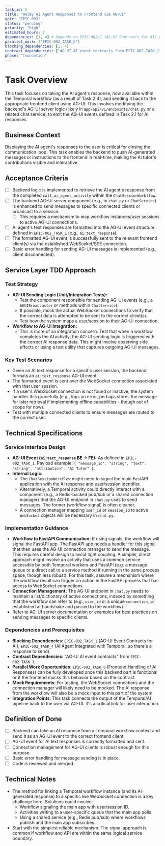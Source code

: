 ```yaml
---
task_id: 5
title: "Relay AI Agent Responses to Frontend via AG-UI"
epic: "EPIC-002"
status: "pending"
priority: "high"
estimated_hours: 7
dependencies: [1, 4] # Depends on EPIC-002/1 (AG-UI Contracts for AI) and EPIC-002/4 (AI in Temporal)
parallel_work: ["EPIC-002_TASK_6"]
blocking_dependencies: [1, 4]
contract_dependencies: ["AG-UI AI event contracts from EPIC-002_TASK_1"]
phase: "foundation"
---
```


# Task Overview
This task focuses on taking the AI agent's response, now available within the Temporal workflow (as a result of Task 2.4), and sending it back to the appropriate frontend client using AG-UI. This involves modifying the backend's AG-UI server logic (likely in `app/api/v1/endpoints/chat.py` or a related chat service) to emit the AG-UI events defined in Task 2.1 for AI responses.

## Business Context
Displaying the AI agent's responses to the user is critical for closing the communication loop. This task enables the backend to push AI-generated messages or instructions to the frontend in real-time, making the AI tutor's contributions visible and interactive.

## Acceptance Criteria
- [ ] Backend logic is implemented to retrieve the AI agent's response from the completed `call_ai_agent_activity` within the `ChatSessionWorkflow`.
- [ ] The backend AG-UI server component (e.g., in `chat.py` or `ChatService`) is enhanced to send messages to specific connected clients or broadcast to a session.
  - [ ] This requires a mechanism to map workflow instances/user sessions to active AG-UI connections.
- [ ] AI agent's text responses are formatted into the AG-UI event structure defined in `EPIC-002_TASK_1` (e.g., `ai:text_response`).
- [ ] The formatted AG-UI event is successfully sent to the relevant frontend client(s) via the established WebSocket/SSE connection.
- [ ] Basic error handling for sending AG-UI messages is implemented (e.g., client disconnected).

## Service Layer TDD Approach
### Test Strategy
- **AG-UI Sending Logic (Unit/Integration Tests):**
  - Test the component responsible for sending AG-UI events (e.g., a `AGUIBroadcaster` or methods within `ChatService`).
  - If possible, mock the actual WebSocket connections to verify that the correct data is attempted to be sent to the correct client(s).
  - Test how the system maps a user/session to their AG-UI connection.
- **Workflow to AG-UI Integration:**
  - This is more of an integration concern. Test that when a workflow completes the AI activity, the AG-UI sending logic is triggered with the correct AI response data. This might involve observing side effects or using a test utility that captures outgoing AG-UI messages.

### Key Test Scenarios
- Given an AI text response for a specific user session, the backend formats an `ai:text_response` AG-UI event.
- The formatted event is sent over the WebSocket connection associated with that user session.
- If a user's WebSocket connection is not found or inactive, the system handles this gracefully (e.g., logs an error, perhaps stores the message for later retrieval if implementing offline capabilities - though out of scope for now).
- Test with multiple connected clients to ensure messages are routed to the correct user.

## Technical Specifications
### Service Interface Design
- **AG-UI Event (`ai:text_response` BE -> FE):** As defined in `EPIC-002_TASK_1`. Payload example: `{ "message_id": "string", "text": "string", "attribution": "AI Tutor" }`.
- **Internal Logic:**
  - The `ChatSessionWorkflow` might need to signal the main FastAPI application with the AI response and user/session identifier.
  - Alternatively, a Temporal activity could directly interact with a component (e.g., a Redis-backed pub/sub or a shared connection manager) that the AG-UI endpoint in `chat.py` uses to send messages. The former (workflow signal) is often cleaner.
  - A connection manager mapping `user_id` or `session_id` to active `WebSocket` objects will be necessary in `chat.py`.

### Implementation Guidance
- **Workflow to FastAPI Communication:** If using signals, the workflow will signal the FastAPI app. The FastAPI app needs a handler for this signal that then uses the AG-UI connection manager to send the message. This requires careful design to avoid tight coupling. A simpler, direct approach might involve an activity that uses a common service accessible by both Temporal workers and FastAPI (e.g. a message queue or a direct call to a service method if running in the same process space, though less robust). For this task, assume a mechanism where the workflow result can trigger an action in the FastAPI process that has access to WebSocket connections.
- **Connection Management:** The AG-UI endpoint in `chat.py` needs to maintain a list/dictionary of active connections, indexed by something that the workflow can refer to (e.g., `user_id` or a unique `connection_id` established at handshake and passed to the workflow).
- Refer to AG-UI server documentation or examples for best practices on sending messages to specific clients.

### Dependencies and Prerequisites
- **Blocking Dependencies**: `EPIC-002_TASK_1` (AG-UI Event Contracts for AI), `EPIC-002_TASK_4` (AI Agent Integrated with Temporal, so there's a response to send).
- **Contract Dependencies**: "AG-UI AI event contracts" from `EPIC-002_TASK_1`.
- **Parallel Work Opportunities**: `EPIC-002_TASK_6` (Frontend Handling of AI Responses) can be fully developed once this backend part is functional or if the frontend mocks this behavior based on the contract.
- **Mock Requirements**: For testing, the WebSocket connections and the connection manager will likely need to be mocked. The AI response from the workflow will also be a mock input to this part of the system.
- **Integration Points**: This task connects the output of the Temporal/AI pipeline back to the user via AG-UI. It's a critical link for user interaction.

## Definition of Done
- [ ] Backend can take an AI response from a Temporal workflow context and send it as an AG-UI event to the correct frontend client.
- [ ] AG-UI event for AI text responses is correctly formatted and sent.
- [ ] Connection management for AG-UI clients is robust enough for this purpose.
- [ ] Basic error handling for message sending is in place.
- [ ] Code is reviewed and merged.

## Technical Notes
- The method for linking a Temporal workflow instance (and its AI-generated response) to a specific live WebSocket connection is a key challenge here. Solutions could involve:
  - Workflow signaling the main app with user/session ID.
  - Activities writing to a user-specific queue that the main app polls.
  - Using a shared service (e.g., Redis pub/sub) where workflows publish and the main app subscribes.
- Start with the simplest reliable mechanism. The signal approach is common if workflow and API are within the same logical service boundary.
